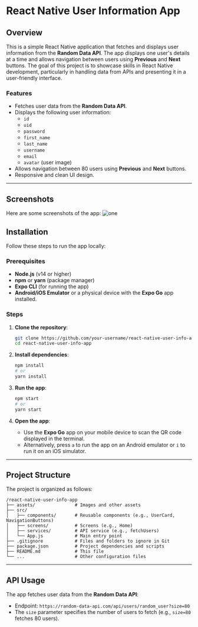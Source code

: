 # React Native User Information App

## Overview
This is a simple React Native application that fetches and displays user information from the **Random Data API**. The app displays one user's details at a time and allows navigation between users using **Previous** and **Next** buttons. The goal of this project is to showcase skills in React Native development, particularly in handling data from APIs and presenting it in a user-friendly interface.

### Features
- Fetches user data from the **Random Data API**.
- Displays the following user information:
  - `id`
  - `uid`
  - `password`
  - `first_name`
  - `last_name`
  - `username`
  - `email`
  - `avatar` (user image)
- Allows navigation between 80 users using **Previous** and **Next** buttons.
- Responsive and clean UI design.

---

## Screenshots
Here are some screenshots of the app:
![one](https://github.com/user-attachments/assets/121bf841-306a-4f6f-b59f-1b097ea7f302)


## Installation
Follow these steps to run the app locally:

### Prerequisites
- **Node.js** (v14 or higher)
- **npm** or **yarn** (package manager)
- **Expo CLI** (for running the app)
- **Android/iOS Emulator** or a physical device with the **Expo Go** app installed.

### Steps
1. **Clone the repository**:
   ```bash
   git clone https://github.com/your-username/react-native-user-info-app.git
   cd react-native-user-info-app
   ```

2. **Install dependencies**:
   ```bash
   npm install
   # or
   yarn install
   ```

3. **Run the app**:
   ```bash
   npm start
   # or
   yarn start
   ```

4. **Open the app**:
   - Use the **Expo Go** app on your mobile device to scan the QR code displayed in the terminal.
   - Alternatively, press `a` to run the app on an Android emulator or `i` to run it on an iOS simulator.

---

## Project Structure
The project is organized as follows:
```
/react-native-user-info-app
├── assets/               # Images and other assets
├── src/
│   ├── components/       # Reusable components (e.g., UserCard, NavigationButtons)
│   ├── screens/          # Screens (e.g., Home)
│   ├── services/         # API service (e.g., fetchUsers)
│   └── App.js            # Main entry point
├── .gitignore            # Files and folders to ignore in Git
├── package.json          # Project dependencies and scripts
├── README.md             # This file
└── ...                   # Other configuration files
```

---

## API Usage
The app fetches user data from the **Random Data API**:
- Endpoint: `https://random-data-api.com/api/users/random_user?size=80`
- The `size` parameter specifies the number of users to fetch (e.g., `size=80` fetches 80 users).

